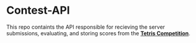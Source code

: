 # Contest-API
This repo containts the API responsible for recieving the server submissions, evaluating, and storing scores from the **[Tetris Competition](https://github.com/abdoitman/Tetris-Competition)**. 

